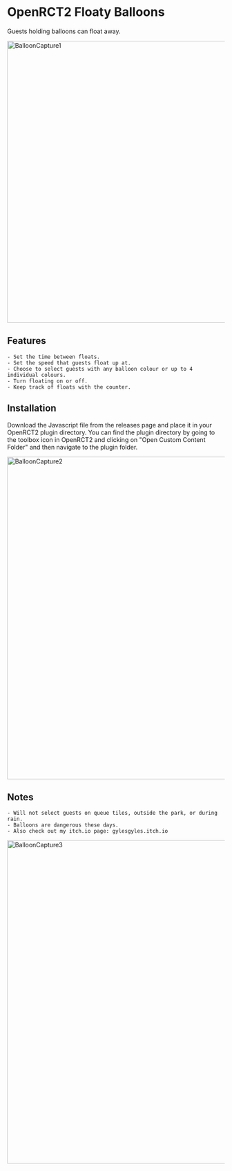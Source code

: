 # OpenRCT2 Floaty Balloons

Guests holding balloons can float away.


<img width="928" height="652" alt="BalloonCapture1" src="https://github.com/user-attachments/assets/6755ac3e-cd3b-4893-8d56-9ca58e8c4d1c" />


## Features

    - Set the time between floats.
    - Set the speed that guests float up at.
    - Choose to select guests with any balloon colour or up to 4 individual colours.
    - Turn floating on or off.
    - Keep track of floats with the counter.    

## Installation

Download the Javascript file from the releases page and place it in your OpenRCT2 plugin directory. You can find the plugin directory by going to the toolbox icon in OpenRCT2 and clicking on "Open Custom Content Folder" and then navigate to the plugin folder.


<img width="876" height="746" alt="BalloonCapture2" src="https://github.com/user-attachments/assets/988d1f43-2af1-4501-a89f-c4f2215c0716" />

## Notes

    - Will not select guests on queue tiles, outside the park, or during rain.
    - Balloons are dangerous these days.
    - Also check out my itch.io page: gylesgyles.itch.io

<img width="888" height="748" alt="BalloonCapture3" src="https://github.com/user-attachments/assets/7f844a87-4074-42e2-83f2-9d1df238151e" />
